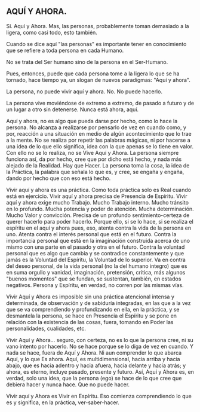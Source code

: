 ## AQUÍ Y AHORA.

Sí. Aquí y Ahora.
Mas, las personas, probablemente toman demasiado a la ligera, como casi todo, esto también.

Cuando se dice aquí "las personas" es importante tener en conocimiento que se refiere a toda persona en cada Humano.

No se trata del Ser humano sino de la persona en el Ser-Humano.

Pues, entonces, puede que cada persona tome a la ligera lo que se ha tornado, hace tiempo ya, un slogan de nuevos paradigmas: "Aquí y ahora".

La persona, no puede vivir aquí y ahora. No. No puede hacerlo.

La persona vive moviéndose de extremo a extremo, de pasado a futuro y de un lugar a otro sin detenerse. Nunca está ahora, aquí.

Aquí y ahora, no es algo que pueda darse por hecho, como lo hace la persona. No alcanza a realizarse por pensarlo de vez en cuando como, y por, reacción a una situación en medio de algún acontecimiento que lo trae a la mente. No se realiza por repetir las palabras mágicas, ni por hacerse a una idea de lo que ello significa, idea con la que apenas se lo tiene en valor. Con ello no se lo realiza, no se Vive Aquí y Ahora.
La persona siempre funciona así, da por hecho, cree que por dicho está hecho, y nada más alejado de la Realidad. Hay que Hacer. La persona toma la cosa, la idea de la Práctica, la palabra que señala lo que es, y cree, se engaña y engaña, dando por hecho que con eso está hecho.

Vivir aquí y ahora es una práctica. Como toda práctica solo es Real cuando está en ejercicio.
Vivir aquí y ahora precisa de Presencia de Espíritu.
Vivir aquí y ahora exige mucho Trabajo. Mucho Trabajo interno. Mucho tránsito en lo profundo. Mucha potencia y poder de atención. Mucha determinación. Mucho Valor y convicción.
Precisa de un profundo sentimiento-certeza de querer hacerlo para poder hacerlo. Porque ello, si se lo hace, si se realiza el espíritu en el aquí y ahora pues, eso, atenta contra la vida de la persona en uno. Atenta contra el interés personal que está en el futuro. Contra la importancia personal que está en la imaginación construida acerca de uno mismo con una parte en el pasado y otra en el futuro. Contra la voluntad personal que es algo que cambia y se contradice constantemente y que jamás es la Voluntad del Espíritu, la Voluntad de lo superior. Va en contra del deseo personal, de la vida personal (no la del humano integro) que es en suma orgullo y vanidad, imaginación, pretensión, crítica, más algunos "buenos momentos" que se fundan, se sustentan, también, en estados negativos. Persona y Espíritu, en verdad, no corren por las mismas vías.

Vivir Aquí y Ahora es imposible sin una práctica atencional intensa y determinada, de observación y de sabiduría integradas, en las que a la vez que se va comprendiendo y profundizando en ella, en la práctica, y se desmantela la persona, se hace en Presencia el Espíritu y se pone en relación con la existencia de las cosas, fuera, tomando en Poder las personalidades, cualidades, etc.

Vivir Aquí y Ahora… seguro, con certeza, no es lo que la persona cree, ni su vano intento por hacerlo. No se hace porque se lo diga de vez en cuando.
Y nada se hace, fuera de Aquí y Ahora. Ni aun comprender lo que abarca Aquí, y lo que Es ahora. Aquí, es multidimensional, hacia arriba y hacia abajo, que es hacia adentro y hacia afuera, hacia delante y hacia atrás; y ahora, es eterno, incluye pasado, presente y futuro. Así, Aquí y Ahora es, en verdad, solo una idea, que la persona (ego) se hace de lo que cree que debiera hacer y nunca hace. Que no puede hacer.

Vivir aquí y Ahora es Vivir en Espíritu. Eso comienza comprendiendo lo que es y significa, en la práctica, ver-saber-hacer.